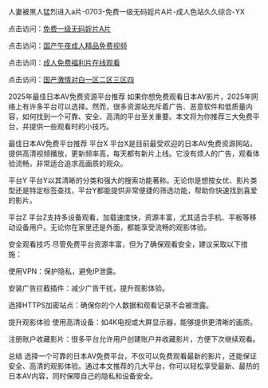 人妻被黑人猛烈进入a片-0703-免费一级无码婬片A片-成人色站久久综合-YX

点击访问：<a href="https://bered.pages.dev/">免费一级无码婬片A片</a>

点击访问：<a href="https://tfda.pages.dev/">国产午夜成人精品免费视频</a>

点击访问：<a href="https://bsdf-5f5.pages.dev/">成人免费福利片在线观看</a>

点击访问：<a href="https://cfad.pages.dev/">国产激情对白一区二区三区四</a>

2025年最佳日本AV免费资源平台推荐
如果你想免费观看日本AV影片，2025年网络上有许多平台可以选择。然而，很多资源站充斥着广告、恶意软件和低质量内容，如何找到一个可靠、安全、高清的平台至关重要。本文将为你推荐三大免费平台，并提供一些观看时的小技巧。

最佳日本AV免费平台推荐
平台X
平台X是目前最受欢迎的日本AV免费资源网站，提供高清视频播放，更新频率高，每天都有新片上线。它没有烦人的广告，观看体验流畅，非常适合追求高画质的观众。

平台Y
平台Y以其清晰的分类和强大的搜索功能著称。无论你是想按女优、影片类型还是特定标签查找，平台Y都能提供非常便捷的筛选功能，帮助你快速找到喜爱的影片。

平台Z
平台Z支持多设备观看，加载速度快，资源丰富，尤其适合手机、平板等移动设备用户。无论你在家里还是外面，都能享受流畅的观影体验。

安全观看技巧
尽管免费平台资源丰富，但为了确保观看安全，建议采取以下措施：

使用VPN：保护隐私，避免IP泄露。

安装广告拦截插件：减少广告干扰，提升观影体验。

选择HTTPS加密站点：确保你的个人数据和观看记录不会被泄露。

提升观影体验
使用高清设备：如4K电视或大屏显示器，能够提供更清晰的画质。

注册账户收藏影片：很多平台允许用户创建账户并收藏影片，方便下次继续观看。

总结
选择一个可靠的日本AV免费平台，不仅可以免费观看最新的影片，还能保证安全、高清的观影体验。通过本文推荐的几大平台，你可以轻松享受最新、最热的日本AV内容，同时保障自己的隐私和设备安全。


<span style="display:none;">[Canonical link](https://github.com/sau20250703/so8）</span>
